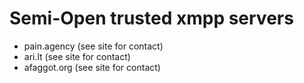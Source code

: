# Semi-Open trusted xmpp servers 

- pain.agency (see site for contact)
- ari.lt (see site for contact)
- afaggot.org (see site for contact)
